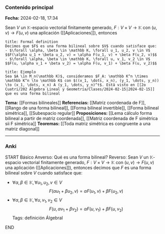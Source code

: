 ### Contenido principal

**Fecha:** 2024-02-18, 17:34

Sean $V$ un $\mathbb K$-espacio vectorial finitamente generado, $F: V \times V \to \mathbb K$ con $(u,v) \to F(u,v)$ una aplicación ([[Aplicaciones]]), entonces

```ad-formal
title: Formal definition
Decimos que $F$ es una forma bilineal sobre $V$ cuando satisface que:
- $\forall \alpha, \beta \in \mathbb K, \forall u_1, u_2, v \in V$
$$F(\alpha u_1 + \beta u_2, v) = \alpha F(u_1, v) + \beta F(u_2, v)$$
- $\forall \alpha, \beta \in \mathbb K, \forall u, v_1, v_2 \in V$
$$F(u, \alpha v_1 + \beta v_2) = \alpha F(u, v_1) + \beta F(u, v_2)$$
```

```ad-note
title: Ejemplo
Sea $A \in M_n(\mathbb K)$, consideramos $F_A: \mathbb K^n \times \mathbb K^n \to \mathbb K$ con $((x_1, \dots, x_n), (y_1, \dots, y_n)) \to (x_1, \dots, x_n) A (y_1, \dots, y_n)^t$. Está visto en [[2o Cuatri/202 Álgebra Lineal y Geometría/Clases/2024-02-15|2024-02-15]] que es una forma bilineal
```


**Tema:** [[Formas bilineales]]
**Referencias:** [[Matriz coordenada de F]], [[Rango de una forma bilineal]], [[Forma bilineal invertible]], [[Forma bilineal simétrica]], [[Subespacio regular]]
**Proposiciones:** [[Lema cálculo forma bilineal a partir de matriz coordenada]], [[Matriz coordenada de F simétrica sii F simétrica]]
**Teoremas:** [[Toda matriz simétrica es congruente a una matriz diagonal]]

---
### Anki

START
Básico
Anverso: Qué es una forma bilineal?
Reverso: Sean $V$ un $\mathbb K$-espacio vectorial finitamente generado, $F: V \times V \to \mathbb K$ con $(u,v) \to F(u,v)$ una aplicación ([[Aplicaciones]]), entonces decimos que $F$ es una forma bilineal sobre $V$ cuando satisface que:
- $\forall \alpha, \beta \in \mathbb K, \forall u_1, u_2, v \in V$
$$F(\alpha u_1 + \beta u_2, v) = \alpha F(u_1, v) + \beta F(u_2, v)$$
- $\forall \alpha, \beta \in \mathbb K, \forall u, v_1, v_2 \in V$
$$F(u, \alpha v_1 + \beta v_2) = \alpha F(u, v_1) + \beta F(u, v_2)$$
Tags: definición ÁlgebraI
<!--ID: 1708275569373-->
END
